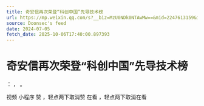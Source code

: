 ```yaml
---
title: 奇安信再次荣登“科创中国”先导技术榜
url: https://mp.weixin.qq.com/s?__biz=MzU0NDk0NTAwMw==&mid=2247613159&idx=2&sn=6d1ee1f27385b940d9b5869898df5270
source: Doonsec's feed
date: 2024-07-05
fetch_date: 2025-10-06T17:40:00.897393
---
```


# 奇安信再次荣登“科创中国”先导技术榜

：
，
。

视频
小程序
赞
，轻点两下取消赞
在看
，轻点两下取消在看